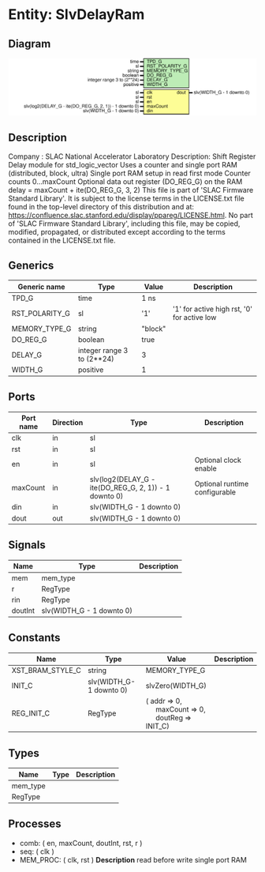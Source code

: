 # Entity: SlvDelayRam

## Diagram

![Diagram](SlvDelayRam.svg "Diagram")
## Description

Company    : SLAC National Accelerator Laboratory
Description: Shift Register Delay module for std_logic_vector
             Uses a counter and single port RAM (distributed, block, ultra)
             Single port RAM setup in read first mode
             Counter counts 0...maxCount
             Optional data out register (DO_REG_G) on the RAM
             delay = maxCount + ite(DO_REG_G, 3, 2)
This file is part of 'SLAC Firmware Standard Library'.
It is subject to the license terms in the LICENSE.txt file found in the
top-level directory of this distribution and at:
   https://confluence.slac.stanford.edu/display/ppareg/LICENSE.html.
No part of 'SLAC Firmware Standard Library', including this file,
may be copied, modified, propagated, or distributed except according to
the terms contained in the LICENSE.txt file.
## Generics

| Generic name   | Type                       | Value   | Description                                 |
| -------------- | -------------------------- | ------- | ------------------------------------------- |
| TPD_G          | time                       | 1 ns    |                                             |
| RST_POLARITY_G | sl                         | '1'     | '1' for active high rst, '0' for active low |
| MEMORY_TYPE_G  | string                     | "block" |                                             |
| DO_REG_G       | boolean                    | true    |                                             |
| DELAY_G        | integer range 3 to (2**24) | 3       |                                             |
| WIDTH_G        | positive                   | 1       |                                             |
## Ports

| Port name | Direction | Type                                                  | Description                   |
| --------- | --------- | ----------------------------------------------------- | ----------------------------- |
| clk       | in        | sl                                                    |                               |
| rst       | in        | sl                                                    |                               |
| en        | in        | sl                                                    | Optional clock enable         |
| maxCount  | in        | slv(log2(DELAY_G - ite(DO_REG_G, 2, 1)) - 1 downto 0) | Optional runtime configurable |
| din       | in        | slv(WIDTH_G - 1 downto 0)                             |                               |
| dout      | out       | slv(WIDTH_G - 1 downto 0)                             |                               |
## Signals

| Name    | Type                      | Description |
| ------- | ------------------------- | ----------- |
| mem     | mem_type                  |             |
| r       | RegType                   |             |
| rin     | RegType                   |             |
| doutInt | slv(WIDTH_G - 1 downto 0) |             |
## Constants

| Name             | Type                    | Value                                                                                                                                          | Description |
| ---------------- | ----------------------- | ---------------------------------------------------------------------------------------------------------------------------------------------- | ----------- |
| XST_BRAM_STYLE_C | string                  |  MEMORY_TYPE_G                                                                                                                                 |             |
| INIT_C           | slv(WIDTH_G-1 downto 0) |  slvZero(WIDTH_G)                                                                                                                              |             |
| REG_INIT_C       | RegType                 |  (       addr     => 0,<br><span style="padding-left:20px">       maxCount => 0,<br><span style="padding-left:20px">       doutReg  => INIT_C) |             |
## Types

| Name     | Type | Description |
| -------- | ---- | ----------- |
| mem_type |      |             |
| RegType  |      |             |
## Processes
- comb: ( en, maxCount, doutInt, rst, r )
- seq: ( clk )
- MEM_PROC: ( clk, rst )
**Description**
read before write single port RAM

